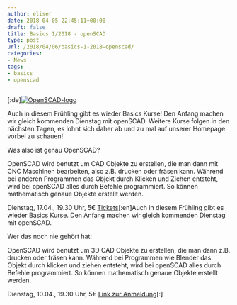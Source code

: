 ```yaml
---
author: eliser
date: 2018-04-05 22:45:11+00:00
draft: false
title: Basics 1/2018 - openSCAD
type: post
url: /2018/04/06/basics-1-2018-openscad/
categories:
- News
tags:
- basics
- openscad
---
```


[:de][![OpenSCAD-logo](https://www.fablab-neckar-alb.org/wp-content/uploads/2018/04/OpenSCAD-logo-300x247.png)
](https://www.fablab-neckar-alb.org/wp-content/uploads/2018/04/OpenSCAD-logo.png)

Auch in diesem Frühling gibt es wieder Basics Kurse! Den Anfang machen wir gleich kommenden Dienstag mit openSCAD. Weitere Kurse folgen in den nächsten Tagen, es lohnt sich daher ab und zu mal auf unserer Homepage vorbei zu schauen!

Was also ist genau OpenSCAD?

OpenSCAD wird benutzt um CAD Objekte zu erstellen, die man dann mit CNC Maschinen bearbeiten, also z.B. drucken oder fräsen kann. Während bei anderen Programmen das Objekt durch Klicken und Ziehen entsteht, wird bei openSCAD alles durch Befehle programmiert. So können mathematisch genaue Objekte erstellt werden.

Dienstag, 17.04., 19.30 Uhr, 5€ [Tickets](https://www.fablab-neckar-alb.org/tc-events/openscad/)[:en]Auch in diesem Frühling gibt es wieder Basics Kurse. Den Anfang machen wir gleich kommenden Dienstag mit openSCAD.

Wer das noch nie gehört hat:

OpenSCAD wird benutzt um 3D CAD Objekte zu erstellen, die man dann z.B. drucken oder fräsen kann. Während bei Programmen wie Blender das Objekt durch klicken und ziehen entsteht, wird bei openSCAD alles durch Befehle programmiert. So können mathematisch genaue Objekte erstellt werden.

Dienstag, 10.04., 19.30 Uhr, 5€ [Link zur Anmeldung](https://www.fablab-neckar-alb.org/tc-events/openscad/)[:]

